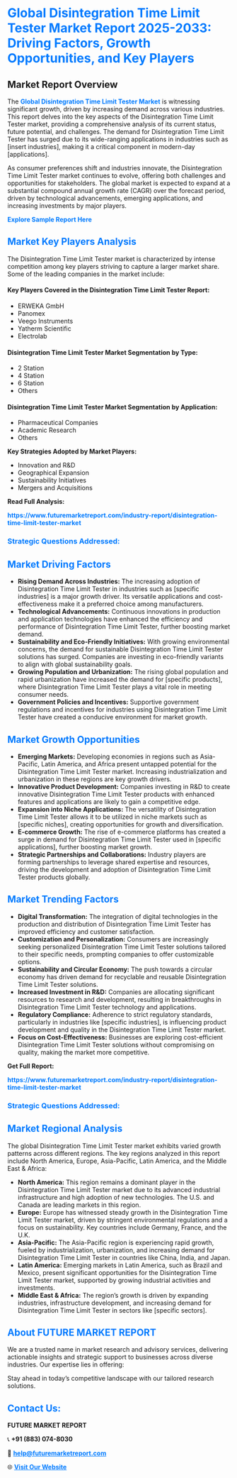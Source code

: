<h1 style="color: #007BFF;">Global Disintegration Time Limit Tester Market Report 2025-2033: Driving Factors, Growth Opportunities, and Key Players</h1>

<section id="overview">
<h2>Market Report Overview</h2>
<p>The <a href="https://www.futuremarketreport.com/industry-report/disintegration-time-limit-tester-market" style="color: #007BFF; text-decoration: none;"><strong>Global Disintegration Time Limit Tester Market</strong></a> is witnessing significant growth, driven by increasing demand across various industries. This report delves into the key aspects of the Disintegration Time Limit Tester market, providing a comprehensive analysis of its current status, future potential, and challenges. The demand for Disintegration Time Limit Tester has surged due to its wide-ranging applications in industries such as [insert industries], making it a critical component in modern-day [applications].</p>
<p>As consumer preferences shift and industries innovate, the Disintegration Time Limit Tester market continues to evolve, offering both challenges and opportunities for stakeholders. The global market is expected to expand at a substantial compound annual growth rate (CAGR) over the forecast period, driven by technological advancements, emerging applications, and increasing investments by major players.</p>
</section>

<section id="overview">
<p><a href="https://www.futuremarketreport.com/request-sample/reportId=52017" style="color: #007BFF; text-decoration: none;"><strong>Explore Sample Report Here</strong></a></p>
</section>

<section id="key-players">
<h2 style="color: #007BFF;">Market Key Players Analysis</h2>
<p>The Disintegration Time Limit Tester market is characterized by intense competition among key players striving to capture a larger market share. Some of the leading companies in the market include:</p>
<h4>Key Players Covered in the Disintegration Time Limit Tester Report:</h4>
<ul><li>ERWEKA GmbH</li><li>Panomex</li><li>Veego Instruments</li><li>Yatherm Scientific</li><li>Electrolab</li></ul>
<h4>Disintegration Time Limit Tester Market Segmentation by Type:</h4>
<ul><li>2 Station</li><li>4 Station</li><li>6 Station</li><li>Others</li></ul>

<h4>Disintegration Time Limit Tester Market Segmentation by Application:</h4>
<ul><li>Pharmaceutical Companies</li><li>Academic Research</li><li>Others</li></ul>
<p><strong>Key Strategies Adopted by Market Players:</strong></p>
<ul>
<li>Innovation and R&D</li>
<li>Geographical Expansion</li>
<li>Sustainability Initiatives</li>
<li>Mergers and Acquisitions</li>
</ul>
</section>

<section>
<p><strong>Read Full Analysis: </strong></p><a href="https://www.futuremarketreport.com/industry-report/disintegration-time-limit-tester-market" style="color: #007BFF; text-decoration: none;"><strong>https://www.futuremarketreport.com/industry-report/disintegration-time-limit-tester-market</strong></a>
<h3 style="color: #007BFF;">Strategic Questions Addressed:</h3>
</section>

<section id="driving-factors">
<h2 style="color: #007BFF;">Market Driving Factors</h2>
<ul>
<li><strong>Rising Demand Across Industries:</strong> The increasing adoption of Disintegration Time Limit Tester in industries such as [specific industries] is a major growth driver. Its versatile applications and cost-effectiveness make it a preferred choice among manufacturers.</li>
<li><strong>Technological Advancements:</strong> Continuous innovations in production and application technologies have enhanced the efficiency and performance of Disintegration Time Limit Tester, further boosting market demand.</li>
<li><strong>Sustainability and Eco-Friendly Initiatives:</strong> With growing environmental concerns, the demand for sustainable Disintegration Time Limit Tester solutions has surged. Companies are investing in eco-friendly variants to align with global sustainability goals.</li>
<li><strong>Growing Population and Urbanization:</strong> The rising global population and rapid urbanization have increased the demand for [specific products], where Disintegration Time Limit Tester plays a vital role in meeting consumer needs.</li>
<li><strong>Government Policies and Incentives:</strong> Supportive government regulations and incentives for industries using Disintegration Time Limit Tester have created a conducive environment for market growth.</li>
</ul>
</section>

<section id="growth-opportunities">
<h2 style="color: #007BFF;">Market Growth Opportunities</h2>
<ul>
<li><strong>Emerging Markets:</strong> Developing economies in regions such as Asia-Pacific, Latin America, and Africa present untapped potential for the Disintegration Time Limit Tester market. Increasing industrialization and urbanization in these regions are key growth drivers.</li>
<li><strong>Innovative Product Development:</strong> Companies investing in R&D to create innovative Disintegration Time Limit Tester products with enhanced features and applications are likely to gain a competitive edge.</li>
<li><strong>Expansion into Niche Applications:</strong> The versatility of Disintegration Time Limit Tester allows it to be utilized in niche markets such as [specific niches], creating opportunities for growth and diversification.</li>
<li><strong>E-commerce Growth:</strong> The rise of e-commerce platforms has created a surge in demand for Disintegration Time Limit Tester used in [specific applications], further boosting market growth.</li>
<li><strong>Strategic Partnerships and Collaborations:</strong> Industry players are forming partnerships to leverage shared expertise and resources, driving the development and adoption of Disintegration Time Limit Tester products globally.</li>
</ul>
</section>

<section id="trending-factors">
<h2 style="color: #007BFF;">Market Trending Factors</h2>
<ul>
<li><strong>Digital Transformation:</strong> The integration of digital technologies in the production and distribution of Disintegration Time Limit Tester has improved efficiency and customer satisfaction.</li>
<li><strong>Customization and Personalization:</strong> Consumers are increasingly seeking personalized Disintegration Time Limit Tester solutions tailored to their specific needs, prompting companies to offer customizable options.</li>
<li><strong>Sustainability and Circular Economy:</strong> The push towards a circular economy has driven demand for recyclable and reusable Disintegration Time Limit Tester solutions.</li>
<li><strong>Increased Investment in R&D:</strong> Companies are allocating significant resources to research and development, resulting in breakthroughs in Disintegration Time Limit Tester technology and applications.</li>
<li><strong>Regulatory Compliance:</strong> Adherence to strict regulatory standards, particularly in industries like [specific industries], is influencing product development and quality in the Disintegration Time Limit Tester market.</li>
<li><strong>Focus on Cost-Effectiveness:</strong> Businesses are exploring cost-efficient Disintegration Time Limit Tester solutions without compromising on quality, making the market more competitive.</li>
</ul>
</section>

<section>
<p><strong>Get Full Report: </strong></p><a href="https://www.futuremarketreport.com/industry-report/disintegration-time-limit-tester-market" style="color: #007BFF; text-decoration: none;"><strong>https://www.futuremarketreport.com/industry-report/disintegration-time-limit-tester-market</strong></a>
<h3 style="color: #007BFF;">Strategic Questions Addressed:</h3>
</section>


<section id="regional-analysis">
<h2 style="color: #007BFF;">Market Regional Analysis</h2>
<p>The global Disintegration Time Limit Tester market exhibits varied growth patterns across different regions. The key regions analyzed in this report include North America, Europe, Asia-Pacific, Latin America, and the Middle East & Africa:</p>
<ul>
<li><strong>North America:</strong> This region remains a dominant player in the Disintegration Time Limit Tester market due to its advanced industrial infrastructure and high adoption of new technologies. The U.S. and Canada are leading markets in this region.</li>
<li><strong>Europe:</strong> Europe has witnessed steady growth in the Disintegration Time Limit Tester market, driven by stringent environmental regulations and a focus on sustainability. Key countries include Germany, France, and the U.K.</li>
<li><strong>Asia-Pacific:</strong> The Asia-Pacific region is experiencing rapid growth, fueled by industrialization, urbanization, and increasing demand for Disintegration Time Limit Tester in countries like China, India, and Japan.</li>
<li><strong>Latin America:</strong> Emerging markets in Latin America, such as Brazil and Mexico, present significant opportunities for the Disintegration Time Limit Tester market, supported by growing industrial activities and investments.</li>
<li><strong>Middle East & Africa:</strong> The region’s growth is driven by expanding industries, infrastructure development, and increasing demand for Disintegration Time Limit Tester in sectors like [specific sectors].</li>
</ul>
</section>

<footer>
<h2 style="color: #007BFF;">About FUTURE MARKET REPORT</h2>
<p>We are a trusted name in market research and advisory services, delivering actionable insights and strategic support to businesses across diverse industries. Our expertise lies in offering:</p>

<p>Stay ahead in today’s competitive landscape with our tailored research solutions.</p>

<h2 style="color: #007BFF;">Contact Us:</h2>
<p><strong>FUTURE MARKET REPORT</strong></p>
<p>📞 <strong>+91 (883) 074-8030</strong></p>
<p>📧 <strong><a href="mailto:help@futuremarketreport.com" style="color: #007BFF;">help@futuremarketreport.com</a></strong></p>
<p>🌐 <strong><a href="https://www.futuremarketreport.com/" style="color: #007BFF;">Visit Our Website</a></strong></p>
</footer>